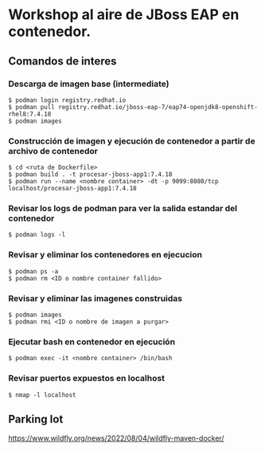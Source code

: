 # Workshop al aire de JBoss EAP en contenedor.

## Comandos de interes

### Descarga de imagen base (intermediate)
```
$ podman login registry.redhat.io
$ podman pull registry.redhat.io/jboss-eap-7/eap74-openjdk8-openshift-rhel8:7.4.18
$ podman images
```

### Construcción de imagen y ejecución de contenedor a partir de archivo de contenedor
```
$ cd <ruta de Dockerfile>
$ podman build . -t procesar-jboss-app1:7.4.18
$ podman run --name <nombre container> -dt -p 9099:8080/tcp localhost/procesar-jboss-app1:7.4.18
```

### Revisar los logs de podman para ver la salida estandar del contenedor
```
$ podman logs -l
```

### Revisar y eliminar los contenedores en ejecucion
```
$ podman ps -a
$ podman rm <ID o nombre container fallido>
```

### Revisar y eliminar las imagenes construidas
```
$ podman images
$ podman rmi <ID o nombre de imagen a purgar>
```

### Ejecutar bash en contenedor en ejecución
```
$ podman exec -it <nombre container> /bin/bash
```

### Revisar puertos expuestos en localhost
```
$ nmap -l localhost
```



## Parking lot
https://www.wildfly.org/news/2022/08/04/wildfly-maven-docker/

